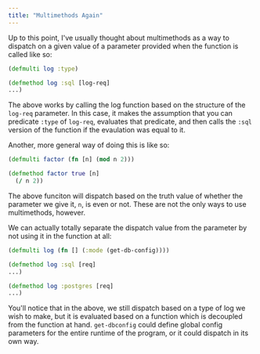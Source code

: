 ```yaml
---
title: "Multimethods Again"
---
```


Up to this point, I've usually thought about multimethods as a way to dispatch on a given value of a parameter provided when the function is called like so:

```clojure
(defmulti log :type)

(defmethod log :sql [log-req]
...)
```

The above works by calling the log function based on the structure of the `log-req` parameter. In this case, it makes the assumption that you can predicate `:type` of `log-req`, evaluates that predicate, and then calls the `:sql` version of the function if the evaulation was equal to it.

Another, more general way of doing this is like so:

```clojure
(defmulti factor (fn [n] (mod n 2)))

(defmethod factor true [n]
  (/ n 2))
```

The above funciton will dispatch based on the truth value of whether the parameter we give it, `n`, is even or not. These are not the only ways to use multimethods, however.

We can actually totally separate the dispatch value from the parameter by not using it in the function at all:

```clojure
(defmulti log (fn [] (:mode (get-db-config))))

(defmethod log :sql [req]
...)

(defmethod log :postgres [req]
...)
```

You'll notice that in the above, we still dispatch based on a type of log we wish to make, but it is evaluated based on a function which is decoupled from the function at hand. `get-dbconfig` could define global config parameters for the entire runtime of the program, or it could dispatch in its own way.